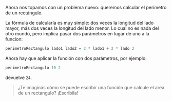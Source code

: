 Ahora nos topamos con un problema nuevo: queremos calcular el perímetro de un rectángulo.

La fórmula de calcularla es muy simple: dos veces la longitud del lado mayor, más dos veces la longitud del lado menor. Lo cual no es nada del otro mundo, pero implica pasar dos parámetros en lugar de uno a la funcion:

```haskell
perimetroRectangulo lado1 lado2 = 2 * lado1 + 2 * lado 2
```

Ahora hay que aplicar la función con dos parámetros, por ejemplo:

```haskell
perimetroRectangulo 10 2
```

devuelve `24`.

> ¿Te imaginás cómo se puede escribir una función que calcule el area de un rectangulo? ¡Escribila!





